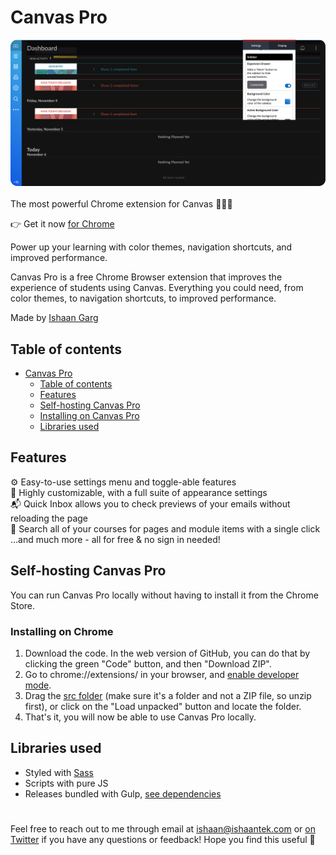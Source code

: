 # Canvas Pro

![Preview](preview.png)
<br>
<br>
The most powerful Chrome extension for Canvas 👨🏻‍🎓

👉 Get it now [for Chrome](https://chrome.google.com/webstore/detail/canvas-pro/llaiiaclbjbncnalcbhbkfocadfgkfgc)

Power up your learning with color themes, navigation shortcuts, and improved performance.


Canvas Pro is a free Chrome Browser extension that improves the experience of students using Canvas. Everything you could need, from color themes, to navigation shortcuts, to improved performance.

Made by [Ishaan Garg](https://twitter.com/ishaantek)

[comment]: <> (Product Hunt)

## Table of contents
- [Canvas Pro](#CanvasPro)
  - [Table of contents](#table-of-contents)
  - [Features](#features)
  - [Self-hosting Canvas Pro](#self-hosting-CanvasPro)
  - [Installing on Canvas Pro](#installing-on-CanvasPro)
  - [Libraries used](#libraries-used)



## Features

⚙️ Easy-to-use settings menu and toggle-able features<br>
🎨 Highly customizable, with a full suite of appearance settings<br>
📬 Quick Inbox allows you to check previews of your emails without reloading the page<br>
🔎 Search all of your courses for pages and module items with a single click<br> ...and much more - all for free & no sign in needed!

## Self-hosting Canvas Pro
You can run Canvas Pro locally without having to install it from the Chrome Store.

### Installing on Chrome

1. Download the code. In the web version of GitHub, you can do that by clicking the green "Code" button, and then "Download ZIP".
2. Go to chrome://extensions/ in your browser, and [enable developer mode](https://developer.chrome.com/docs/extensions/mv2/faq/#:~:text=You%20can%20start%20by%20turning,a%20packaged%20extension%2C%20and%20more.).
3. Drag the [src folder](https://github.com/ishaantek/CanvasPro/tree/master/src) (make sure it's a folder and not a ZIP file, so unzip first), or click on the "Load unpacked" button and locate the folder.
4. That's it, you will now be able to use Canvas Pro locally.

## Libraries used
-   Styled with [Sass](https://sass-lang.com/guide)
-   Scripts with pure JS
-   Releases bundled with Gulp, [see dependencies](https://github.com/ishaantek/iPage/network/dependencies)

#
 Feel free to reach out to me through email at ishaan@ishaantek.com or [on Twitter](https://twitter.com/ishaantek) if you have any questions or feedback! Hope you find this useful 💙

